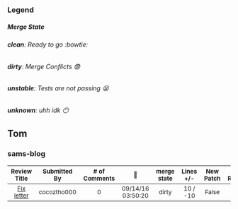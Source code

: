 ### Legend
##### Merge State
###### **clean**: Ready to go :bowtie:
###### **dirty**: Merge Conflicts :fearful:
###### **unstable**: Tests are not passing :tired_face:
###### **unknown**: uhh idk :no_mouth:
## Tom
### sams-blog
| <sub>Review Title</sub> | <sub>Submitted By</sub> | <sub># of Comments</sub> | <sub>:date:</sub> | <sub>merge state</sub> | <sub>Lines +/-</sub> | <sub>New Patch</sub> | <sub>New Review</sub> | 
| :---: | :---: | :---: | :---: | :---: | :---: | :---: | :---: |
| <sub>[Fix letter](https://github.com/cocoztho000/Sams-Blog/pull/1)</sub> | <sub>cocoztho000</sub> | <sub>0</sub> | <sub>09/14/16 03:50:20</sub> | <sub>dirty</sub> | <sub>10 / -10</sub> | <sub>False</sub> | <sub>False</sub> | 

